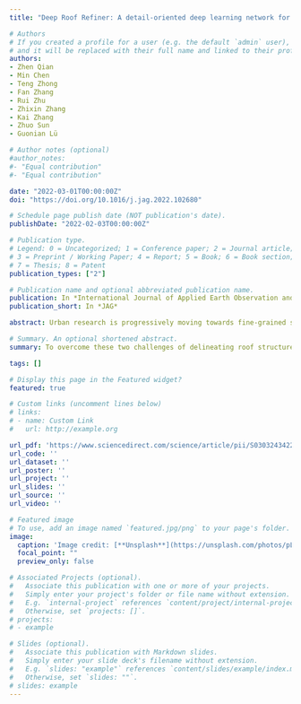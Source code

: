 ```yaml
---
title: "Deep Roof Refiner: A detail-oriented deep learning network for refined delineation of roof structure lines using satellite imagery"

# Authors
# If you created a profile for a user (e.g. the default `admin` user), write the username (folder name) here 
# and it will be replaced with their full name and linked to their profile.
authors:
- Zhen Qian
- Min Chen
- Teng Zhong
- Fan Zhang
- Rui Zhu
- Zhixin Zhang
- Kai Zhang
- Zhuo Sun
- Guonian Lü

# Author notes (optional)
#author_notes:
#- "Equal contribution"
#- "Equal contribution"

date: "2022-03-01T00:00:00Z"
doi: "https://doi.org/10.1016/j.jag.2022.102680"

# Schedule page publish date (NOT publication's date).
publishDate: "2022-02-03T00:00:00Z"

# Publication type.
# Legend: 0 = Uncategorized; 1 = Conference paper; 2 = Journal article;
# 3 = Preprint / Working Paper; 4 = Report; 5 = Book; 6 = Book section;
# 7 = Thesis; 8 = Patent
publication_types: ["2"]

# Publication name and optional abbreviated publication name.
publication: In *International Journal of Applied Earth Observation and Geoinformation*
publication_short: In *JAG*

abstract: Urban research is progressively moving towards fine-grained simulation and requires more granular and accurate geospatial data. In comparison to building footprints, roof structure lines (RSLs) are finer-grained elements of building roofs that provide a more sophisticated data reference. However, generating high-quality and up-to-date RSLs is arduous owing to the high expense of data sources (e.g., digital surface models and light detection and ranging data) and the low robustness of conventional image processing approaches. While the current combination of high-resolution satellite imagery and deep learning methods enables the automatic generation of RSLs, it also introduces two distinct challenges. First, the high diversity of roof sizes, forms, and spatial distribution complicates the extraction of essential RSL features from satellite imagery using general deep learning methods. Second, the significant class imbalance issue between foreground objects (i.e., RSLs) and background context in satellite imagery makes it difficult for deep learning methods to concentrate on RSL locations. To overcome these challenges and effectively delineate RSLs from satellite imagery, this study designs Deep Roof Refiner—an end-to-end and detail-oriented deep learning network and proposes a synthetic strategy to enhance the network’s performance. The effectiveness of the proposed network is verified by quantitative and qualitative experiments, with the optimal dataset scale F1-score and optimal image scale F1-score of 60.89% and 63.48%, respectively. The proposed network significantly outperforms state-of-the-art deep learning methods and associated conventional research. The results indicate that the delineated RSLs can serve as a reliable data source for some urban building-based studies.

# Summary. An optional shortened abstract.
summary: To overcome these two challenges of delineating roof structure lines from satellite imagery, the Deep Roof Refiner—a detail-oriented deep learning network and a synthetic strategy were proposed.

tags: []

# Display this page in the Featured widget?
featured: true

# Custom links (uncomment lines below)
# links:
# - name: Custom Link
#   url: http://example.org

url_pdf: 'https://www.sciencedirect.com/science/article/pii/S030324342200006X/pdfft?md5=8adafade495811d6b0a8882947383864&pid=1-s2.0-S030324342200006X-main.pdf'
url_code: ''
url_dataset: ''
url_poster: ''
url_project: ''
url_slides: ''
url_source: ''
url_video: ''

# Featured image
# To use, add an image named `featured.jpg/png` to your page's folder. 
image:
  caption: 'Image credit: [**Unsplash**](https://unsplash.com/photos/pLCdAaMFLTE)'
  focal_point: ""
  preview_only: false

# Associated Projects (optional).
#   Associate this publication with one or more of your projects.
#   Simply enter your project's folder or file name without extension.
#   E.g. `internal-project` references `content/project/internal-project/index.md`.
#   Otherwise, set `projects: []`.
# projects:
# - example

# Slides (optional).
#   Associate this publication with Markdown slides.
#   Simply enter your slide deck's filename without extension.
#   E.g. `slides: "example"` references `content/slides/example/index.md`.
#   Otherwise, set `slides: ""`.
# slides: example
---
```


